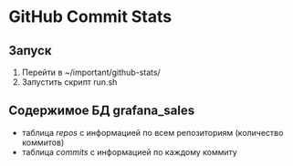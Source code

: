 # GitHub Commit Stats

## Запуск
1. Перейти в ~/important/github-stats/
2. Запустить скрипт run.sh

## Содержимое БД grafana_sales
- таблица *repos* с информацией по всем репозиториям (количество коммитов)
- таблица *commits* с информацией по каждому коммиту